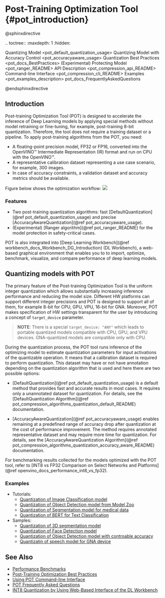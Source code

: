 # Post-Training Optimization Tool {#pot_introduction}

@sphinxdirective

.. toctree::
   :maxdepth: 1
   :hidden:

   Quantizing Model <pot_default_quantization_usage>
   Quantizing Model with Accuracy Control <pot_accuracyaware_usage>
   Quantization Best Practices <pot_docs_BestPractices>
   (Experimental) Protecting Model <pot_ranger_README>
   API Description <pot_compression_api_README>
   Command-line Interface <pot_compression_cli_README>
   Examples <pot_examples_description>
   pot_docs_FrequentlyAskedQuestions

@endsphinxdirective

## Introduction

Post-training Optimization Tool (POT) is designed to accelerate the inference of Deep Learning models by applying
special methods without model retraining or fine-tuning, for example, post-training 8-bit quantization. Therefore, the tool does not
require a training dataset or a pipeline. To apply post-training algorithms from the POT, you need:
* A floating-point precision model, FP32 or FP16, converted into the OpenVINO&trade; Intermediate Representation (IR) format
and run on CPU with the OpenVINO&trade;.
* A representative calibration dataset representing a use case scenario, for example, 300 images.
* In case of accuracy constraints, a validation dataset and accuracy metrics should be available.

Figure below shows the optimization workflow:
![](./images/workflow_simple.png)

### Features

* Two post-training quantization algorithms: fast [DefaultQuantization](@ref pot_default_quantization_usage) and precise [AccuracyAwareQuantization](@ref pot_accuracyaware_usage).
* (Experimental) [Ranger algorithm](@ref pot_ranger_README) for the model protection in safety-critical cases.

POT is also integrated into [Deep Learning Workbench](@ref workbench_docs_Workbench_DG_Introduction) (DL Workbench), a web-based graphical environment 
that enables you to  to import, optimize, benchmark, visualize, and compare performance of deep learning models. 

## Quantizing models with POT
The primary feature of the Post-training Optimization Tool is the uniform integer quantization which allows substantially increasing inference performance and reduciing the model size. Different HW platforms can support different integer precisions and POT is designed to support all of them, for example 8-bit for CPU, GPU, VPU, 16-bit for GNA. Moreover, POT makes specification of HW settings transparent for the user by introducing a concept of `target_device` parameter.

> **NOTE**: There is a special `target_device: "ANY"` which leads to portable quantized models compatible with CPU, GPU, and VPU devices. GNA-quantized models are compatible only with CPU.

During the quantization process, the POT tool runs inference of the optimizing model to estimate quantization parameters for input activations of the quantizable operation. It means that a calibration dataset is required to perform quantization. This dataset may have or not have annotation depending on the quantization algorithm that is used and here there are two possible options:

*  [DefaultQuantization](@ref pot_default_quantization_usage) is a default method that provides fast and accurate results in most cases. It requires only a unannotated dataset for quantization. For details, see the [DefaultQuantization Algorithm](@ref pot_compression_algorithms_quantization_default_README) documentation.

*  [AccuracyAwareQuantization](@ref pot_accuracyaware_usage) enables remaining at a predefined range of accuracy drop after quantization at the cost
   of performance improvement. The method requires annotated representative dataset and may require more time for quantization. For details, see the
   [AccuracyAwareQuantization Algorithm](@ref pot_compression_algorithms_quantization_accuracy_aware_README) documentation.

For benchmarking results collected for the models optimized with the POT tool, refer to [INT8 vs FP32 Comparison on Select Networks and Platforms](@ref openvino_docs_performance_int8_vs_fp32).

### Examples

* Tutorials:
  * [Quantization of Image Classification model](https://github.com/openvinotoolkit/openvino_notebooks/tree/main/notebooks/301-tensorflow-training-openvino)
  * [Quantization of Object Detection model from Model Zoo](https://github.com/openvinotoolkit/openvino_notebooks/tree/main/notebooks/111-detection-quantization)
  * [Quantization of Segmentation model for medical data](https://github.com/openvinotoolkit/openvino_notebooks/tree/main/notebooks/110-ct-segmentation-quantize)
  * [Quantization of BERT for Text Classification](https://github.com/openvinotoolkit/openvino_notebooks/tree/main/notebooks/105-language-quantize-bert)
* Samples:
  * [Quantization of 3D segmentation model](https://github.com/openvinotoolkit/openvino/tree/master/tools/pot/openvino/tools/pot/api/samples/3d_segmentation)
  * [Quantization of Face Detection model](https://github.com/openvinotoolkit/openvino/tree/master/tools/pot/openvino/tools/pot/api/samples/face_detection)
  * [Quantization of Object Detection model with controable accuracy](https://github.com/openvinotoolkit/openvino/tree/master/tools/pot/openvino/tools/pot/api/samples/object_detection)
  * [Quantizatin of speech model for GNA device](https://github.com/openvinotoolkit/openvino/tree/master/tools/pot/openvino/tools/pot/api/samples/speech)


## See Also

* [Performance Benchmarks](https://docs.openvino.ai/latest/openvino_docs_performance_benchmarks_openvino.html)
* [Post-Training Optimization Best Practices](BestPractices.md)
* [Using POT Command-line Interface](CLI.md)
* [POT Frequently Asked Questions](FrequentlyAskedQuestions.md)
* [INT8 Quantization by Using Web-Based Interface of the DL Workbench](https://docs.openvino.ai/latest/workbench_docs_Workbench_DG_Int_8_Quantization.html)
